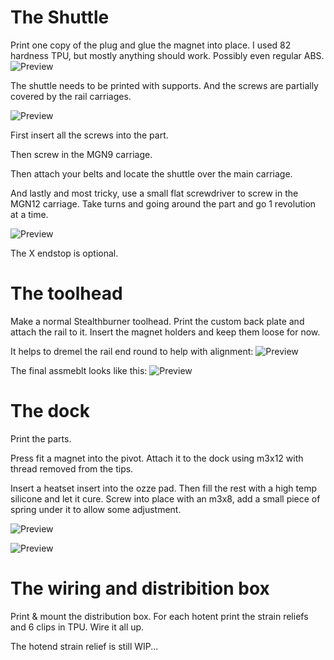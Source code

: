 # The Shuttle

Print one copy of the plug and glue the magnet into place.
I used 82 hardness TPU, but mostly anything should work. Possibly even regular ABS.
![Preview](/images/Plug.jpg)

The shuttle needs to be printed with supports. And the screws are partially covered by the rail carriages.

![Preview](/images/Shuttle.jpg)

First insert all the screws into the part. 

Then screw in the MGN9 carriage. 

Then attach your belts and locate the shuttle over the main carriage.

And lastly and most tricky, use a small flat screwdriver to screw in the MGN12 carriage. Take turns and going around the part and go 1 revolution at a time.

![Preview](/images/ShuttleMounted.jpg)

The X endstop is optional.

# The toolhead

Make a normal Stealthburner toolhead. Print the custom back plate and attach the rail to it.
Insert the magnet holders and keep them loose for now.

It helps to dremel the rail end round to help with alignment:
![Preview](/images/RailEnd.jpg)

The final assmeblt looks like this:
![Preview](/images/StealthburnerAssembed.jpg)

# The dock

Print the parts. 

Press fit a magnet into the pivot.
Attach it to the dock using m3x12 with thread removed from the tips.

Insert a heatset insert into the ozze pad. Then fill the rest with a high temp silicone and let it cure. Screw into place with an m3x8, add a small piece of spring under it to allow some adjustment.

![Preview](/images/DockParts.jpg)

![Preview](/images/Dock.jpg)

# The wiring and distribition box

Print & mount the distribution box.
For each hotent print the strain reliefs and 6 clips in TPU.
Wire it all up.

The hotend strain relief is still WIP...

